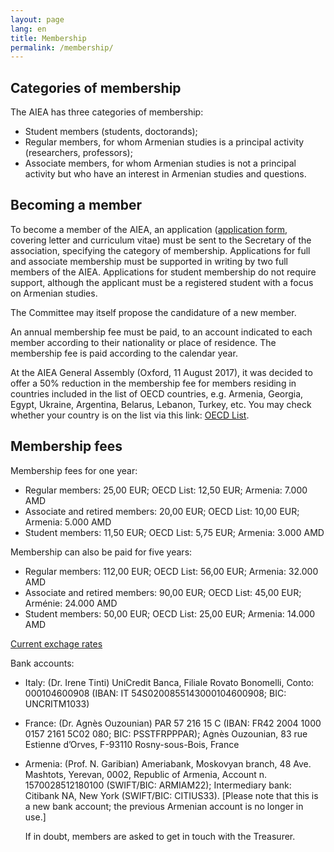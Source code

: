 ```yaml
---
layout: page
lang: en
title: Membership
permalink: /membership/
---
```


## Categories of membership

The AIEA has three categories of membership:

- Student members (students, doctorands);
- Regular members, for whom Armenian studies is a principal activity (researchers, professors);
- Associate members, for whom Armenian studies is not a principal activity but who have an interest in Armenian studies and questions.

## Becoming a member

To become a member of the AIEA, an application ([application form](/assets/ApplFormAIEAEng.doc), covering letter and curriculum vitae) must be sent to the Secretary of the association, specifying the category of membership. Applications for full and associate membership must be supported in writing by two full members of the AIEA. Applications for student membership do not require support, although the applicant must be a registered student with a focus on Armenian studies.

The Committee may itself propose the candidature of a new member.

An annual membership fee must be paid, to an account indicated to each member according to their nationality or place of residence. The membership fee is paid according to the calendar year.

At the AIEA General Assembly (Oxford, 11 August 2017), it was decided to offer a 50% reduction in the membership fee for members residing in countries included in the list of OECD countries, e.g. Armenia, Georgia, Egypt, Ukraine, Argentina, Belarus, Lebanon, Turkey, etc. You may check whether your country is on the list via this link: [OECD List](https://www.oecd.org/dac/financing-sustainable-development/development-finance-standards/DAC-List-of-ODA-Recipients-for-reporting-2022-23-flows.pdf).

## Membership fees

Membership fees for one year:

- Regular members: 25,00 EUR; OECD List: 12,50 EUR; Armenia: 7.000 AMD
- Associate and retired members: 20,00 EUR; OECD List: 10,00 EUR; Armenia: 5.000 AMD
- Student members: 11,50 EUR; OECD List: 5,75 EUR; Armenia: 3.000 AMD

Membership can also be paid for five years:

- Regular members: 112,00 EUR; OECD List: 56,00 EUR; Armenia: 32.000 AMD
- Associate and retired members: 90,00 EUR; OECD List: 45,00 EUR; Arménie: 24.000 AMD
- Student members: 50,00 EUR; OECD List: 25,00 EUR; Armenia: 14.000 AMD

[Current exchage rates](https://www.xe.com/fr/)

Bank accounts:

- Italy: (Dr. Irene Tinti) UniCredit Banca, Filiale Rovato Bonomelli, Conto: 000104600908 (IBAN: IT 54S0200855143000104600908; BIC: UNCRITM1033)
- France: (Dr. Agnès Ouzounian) PAR 57 216 15 C (IBAN: FR42 2004 1000 0157 2161 5C02 080; BIC: PSSTFRPPPAR); Agnès Ouzounian, 83 rue Estienne d’Orves, F-93110 Rosny-sous-Bois, France
- Armenia: (Prof. N. Garibian) Ameriabank, Moskovyan branch, 48 Ave. Mashtots, Yerevan, 0002, Republic of Armenia, Account n. 1570028512180100 (SWIFT/BIC: ARMIAM22); Intermediary bank: Citibank NA, New York (SWIFT/BIC: CITIUS33). [Please note that this is a new bank account; the previous Armenian account is no longer in use.]

  If in doubt, members are asked to get in touch with the Treasurer.
